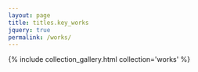 ```yaml
---
layout: page
title: titles.key_works
jquery: true
permalink: /works/
---
```


{% include collection_gallery.html collection='works' %}
